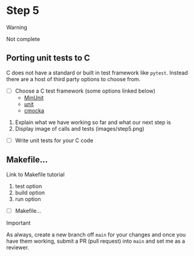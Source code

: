 # Step 5

> [!WARNING]
> Not complete

## Porting unit tests to C

C does not have a standard or built in test framework like `pytest`. Instead there are a host of third party options to choose from.

- [ ] Choose a C test framework (some options linked below)
  - [MinUnit](https://jera.com/techinfo/jtns/jtn002)
  - [&#0181;nit](https://nemequ.github.io/munit/)
  - [cmocka](https://cmocka.org/)

1. Explain what we have working so far and what our next step is
2. Display image of calls and tests (images/step5.png)

- [ ] Write unit tests for your C code

## Makefile...

Link to Makefile tutorial

1. test option
2. build option
3. run option

-  [ ] Makefile...

> [!IMPORTANT]
> As always, create a new branch off `main` for your changes and once you have them working, submit a PR (pull request) into `main` and set me as a reviewer.
